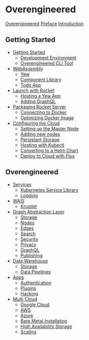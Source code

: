 # Overengineered

[Overengineered](./README.md)
[Preface](./preface.md)
[Introduction](./introduction.md)

## Getting Started
- [Getting Started](./getting-started.md)
	- [Development Environment](./development-env.md)
	- [Overengineered CLI Tool](./oecli.md)
- [WebAssembly](web-assembly.md)
	- [Yew]()
	- [Component Library]()
	- [Todo App]()
- [Launch with Rocket]()
	- [Hosting a Yew App]()
	- [Adding GraphQL]()
- [Packaging Rocket Server]()
	- [Connecting to Docker]()
	- [Optimizing Docker Image]()
- [Configuring the Cloud]()
	- [Setting up the Master Node]()
	- [Adding new nodes]()
	- [Persistant Storage]()
	- [Hosting with Kubectl]()
	- [Converting to a Helm Chart]()
	- [Deploy to Cloud with Flux]()

## Overengineered 
- [Services]()
	- [Kubernetes Service Library]()
	- [Logging]()
- [WASI]()
	- [Krustlet]()
- [Graph Abstraction Layer]()
	- [Storage]() 
	- [Nodes]() 
	- [Edges]() 
	- [Search]() 
	- [Security]() 
	- [Privacy]() 
	- [GraphQL]() 
	- [Publishing]()
- [Data Warehouse]()
	- [Storage]()
	- [Data Pipelines]()
- [Apps]()
	- [Authentication]()
	- [Plugins]()
	- [Hacking]()
- [Multi Cloud]()
	- [Google Cloud]()
	- [AWS]()
	- [Azure]()
	- [Bare Metal Installation]()
	- [High Availability Storage]()
	- [Scaling]()


